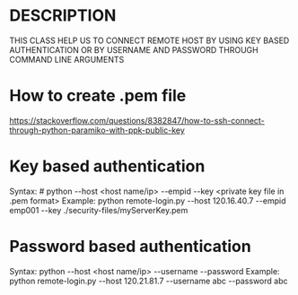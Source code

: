 # DESCRIPTION
THIS CLASS HELP US TO CONNECT REMOTE HOST BY USING KEY BASED AUTHENTICATION OR BY USERNAME AND PASSWORD THROUGH COMMAND LINE ARGUMENTS

# How to create .pem file
https://stackoverflow.com/questions/8382847/how-to-ssh-connect-through-python-paramiko-with-ppk-public-key

#  Key based authentication
Syntax: # python <file-name> --host <host name/ip> --empid <employee id> --key <private key file in .pem format>
Example: python remote-login.py --host 120.16.40.7 --empid emp001 --key ./security-files/myServerKey.pem

# Password based authentication
Syntax: python <file-name> --host <host name/ip> --username <username> --password <password>
Example: python remote-login.py --host 120.21.81.7 --username abc --password abc

